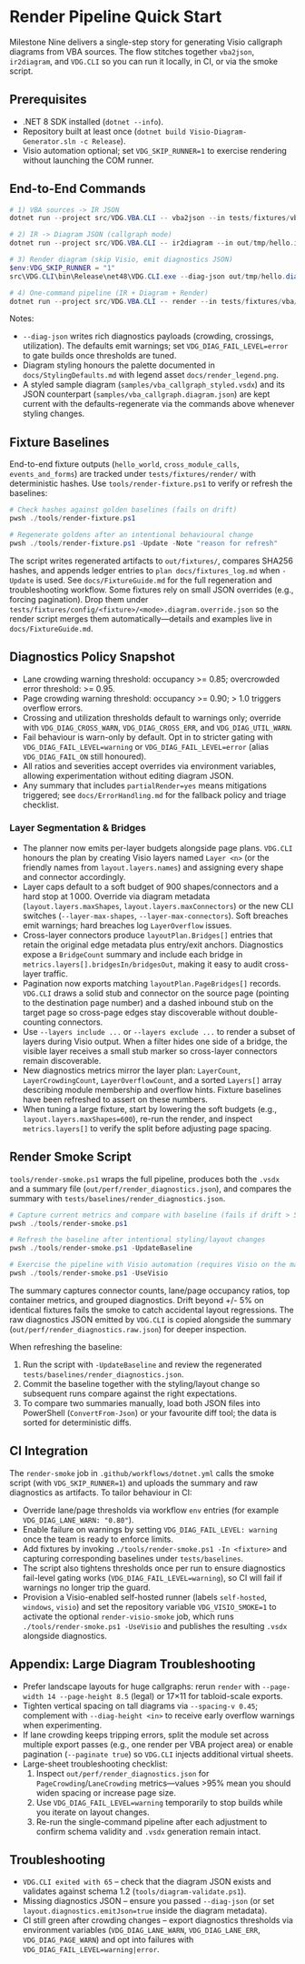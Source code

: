 # Render Pipeline Quick Start

Milestone Nine delivers a single-step story for generating Visio callgraph diagrams from VBA sources. The flow stitches together `vba2json`, `ir2diagram`, and `VDG.CLI` so you can run it locally, in CI, or via the smoke script.

## Prerequisites

- .NET 8 SDK installed (`dotnet --info`).
- Repository built at least once (`dotnet build Visio-Diagram-Generator.sln -c Release`).
- Visio automation optional; set `VDG_SKIP_RUNNER=1` to exercise rendering without launching the COM runner.

## End-to-End Commands

```powershell
# 1) VBA sources -> IR JSON
dotnet run --project src/VDG.VBA.CLI -- vba2json --in tests/fixtures/vba/hello_world --out out/tmp/hello.ir.json

# 2) IR -> Diagram JSON (callgraph mode)
dotnet run --project src/VDG.VBA.CLI -- ir2diagram --in out/tmp/hello.ir.json --out out/tmp/hello.diagram.json --mode callgraph

# 3) Render diagram (skip Visio, emit diagnostics JSON)
$env:VDG_SKIP_RUNNER = "1"
src\VDG.CLI\bin\Release\net48\VDG.CLI.exe --diag-json out/tmp/hello.diagnostics.json out/tmp/hello.diagram.json out/tmp/hello.vsdx

# 4) One-command pipeline (IR + Diagram + Render)
dotnet run --project src/VDG.VBA.CLI -- render --in tests/fixtures/vba/hello_world --out out/tmp/hello_full.vsdx --mode callgraph --diagram-json out/tmp/hello_full.diagram.json --diag-json out/tmp/hello_full.diagnostics.json
```

Notes:
- `--diag-json` writes rich diagnostics payloads (crowding, crossings, utilization). The defaults emit warnings; set `VDG_DIAG_FAIL_LEVEL=error` to gate builds once thresholds are tuned.
- Diagram styling honours the palette documented in `docs/StylingDefaults.md` with legend asset `docs/render_legend.png`.
- A styled sample diagram (`samples/vba_callgraph_styled.vsdx`) and its JSON counterpart (`samples/vba_callgraph.diagram.json`) are kept current with the defaults-regenerate via the commands above whenever styling changes.

## Fixture Baselines

End-to-end fixture outputs (`hello_world`, `cross_module_calls`, `events_and_forms`) are tracked under `tests/fixtures/render/` with deterministic hashes. Use `tools/render-fixture.ps1` to verify or refresh the baselines:

```powershell
# Check hashes against golden baselines (fails on drift)
pwsh ./tools/render-fixture.ps1

# Regenerate goldens after an intentional behavioural change
pwsh ./tools/render-fixture.ps1 -Update -Note "reason for refresh"
```

The script writes regenerated artifacts to `out/fixtures/`, compares SHA256 hashes, and appends ledger entries to `plan docs/fixtures_log.md` when `-Update` is used. See `docs/FixtureGuide.md` for the full regeneration and troubleshooting workflow.
Some fixtures rely on small JSON overrides (e.g., forcing pagination). Drop them under `tests/fixtures/config/<fixture>/<mode>.diagram.override.json` so the render script merges them automatically—details and examples live in `docs/FixtureGuide.md`.

## Diagnostics Policy Snapshot

- Lane crowding warning threshold: occupancy >= 0.85; overcrowded error threshold: >= 0.95.
- Page crowding warning threshold: occupancy >= 0.90; > 1.0 triggers overflow errors.
- Crossing and utilization thresholds default to warnings only; override with `VDG_DIAG_CROSS_WARN`, `VDG_DIAG_CROSS_ERR`, and `VDG_DIAG_UTIL_WARN`.
- Fail behaviour is warn-only by default. Opt in to stricter gating with `VDG_DIAG_FAIL_LEVEL=warning` or `VDG_DIAG_FAIL_LEVEL=error` (alias `VDG_DIAG_FAIL_ON` still honoured).
- All ratios and severities accept overrides via environment variables, allowing experimentation without editing diagram JSON.
- Any summary that includes `partialRender=yes` means mitigations triggered; see `docs/ErrorHandling.md` for the fallback policy and triage checklist.

### Layer Segmentation & Bridges

- The planner now emits per-layer budgets alongside page plans. `VDG.CLI` honours the plan by creating Visio layers named `Layer <n>` (or the friendly names from `layout.layers.names`) and assigning every shape and connector accordingly.
- Layer caps default to a soft budget of 900 shapes/connectors and a hard stop at 1 000. Override via diagram metadata (`layout.layers.maxShapes`, `layout.layers.maxConnectors`) or the new CLI switches (`--layer-max-shapes`, `--layer-max-connectors`). Soft breaches emit warnings; hard breaches log `LayerOverflow` issues.
- Cross-layer connectors produce `layoutPlan.Bridges[]` entries that retain the original edge metadata plus entry/exit anchors. Diagnostics expose a `BridgeCount` summary and include each bridge in `metrics.layers[].bridgesIn/bridgesOut`, making it easy to audit cross-layer traffic.
- Pagination now exports matching `layoutPlan.PageBridges[]` records. `VDG.CLI` draws a solid stub and connector on the source page (pointing to the destination page number) and a dashed inbound stub on the target page so cross-page edges stay discoverable without double-counting connectors.
- Use `--layers include ...` or `--layers exclude ...` to render a subset of layers during Visio output. When a filter hides one side of a bridge, the visible layer receives a small stub marker so cross-layer connectors remain discoverable.
- New diagnostics metrics mirror the layer plan: `LayerCount`, `LayerCrowdingCount`, `LayerOverflowCount`, and a sorted `Layers[]` array describing module membership and overflow hints. Fixture baselines have been refreshed to assert on these numbers.
- When tuning a large fixture, start by lowering the soft budgets (e.g., `layout.layers.maxShapes=600`), re-run the render, and inspect `metrics.layers[]` to verify the split before adjusting page spacing.

## Render Smoke Script

`tools/render-smoke.ps1` wraps the full pipeline, produces both the `.vsdx` and a summary file (`out/perf/render_diagnostics.json`), and compares the summary with `tests/baselines/render_diagnostics.json`.

```powershell
# Capture current metrics and compare with baseline (fails if drift > 5%)
pwsh ./tools/render-smoke.ps1

# Refresh the baseline after intentional styling/layout changes
pwsh ./tools/render-smoke.ps1 -UpdateBaseline

# Exercise the pipeline with Visio automation (requires Visio on the machine)
pwsh ./tools/render-smoke.ps1 -UseVisio
```

The summary captures connector counts, lane/page occupancy ratios, top container metrics, and grouped diagnostics. Drift beyond +/- 5% on identical fixtures fails the smoke to catch accidental layout regressions. The raw diagnostics JSON emitted by `VDG.CLI` is copied alongside the summary (`out/perf/render_diagnostics.raw.json`) for deeper inspection.

When refreshing the baseline:
1. Run the script with `-UpdateBaseline` and review the regenerated `tests/baselines/render_diagnostics.json`.
2. Commit the baseline together with the styling/layout change so subsequent runs compare against the right expectations.
3. To compare two summaries manually, load both JSON files into PowerShell (`ConvertFrom-Json`) or your favourite diff tool; the data is sorted for deterministic diffs.

## CI Integration

The `render-smoke` job in `.github/workflows/dotnet.yml` calls the smoke script (with `VDG_SKIP_RUNNER=1`) and uploads the summary and raw diagnostics as artifacts. To tailor behaviour in CI:

- Override lane/page thresholds via workflow `env` entries (for example `VDG_DIAG_LANE_WARN: "0.80"`).
- Enable failure on warnings by setting `VDG_DIAG_FAIL_LEVEL: warning` once the team is ready to enforce limits.
- Add fixtures by invoking `./tools/render-smoke.ps1 -In <fixture>` and capturing corresponding baselines under `tests/baselines`.
- The script also tightens thresholds once per run to ensure diagnostics fail-level gating works (`VDG_DIAG_FAIL_LEVEL=warning`), so CI will fail if warnings no longer trip the guard.
- Provision a Visio-enabled self-hosted runner (labels `self-hosted`, `windows`, `visio`) and set the repository variable `VDG_VISIO_SMOKE=1` to activate the optional `render-visio-smoke` job, which runs `./tools/render-smoke.ps1 -UseVisio` and publishes the resulting `.vsdx` alongside diagnostics.

## Appendix: Large Diagram Troubleshooting

- Prefer landscape layouts for huge callgraphs: rerun `render` with `--page-width 14 --page-height 8.5` (legal) or 17×11 for tabloid-scale exports.
- Tighten vertical spacing on tall diagrams via `--spacing-v 0.45`; complement with `--diag-height <in>` to receive early overflow warnings when experimenting.
- If lane crowding keeps tripping errors, split the module set across multiple export passes (e.g., one render per VBA project area) or enable pagination (`--paginate true`) so `VDG.CLI` injects additional virtual sheets.
- Large-sheet troubleshooting checklist:
  1. Inspect `out/perf/render_diagnostics.json` for `PageCrowding`/`LaneCrowding` metrics—values >95% mean you should widen spacing or increase page size.
  2. Use `VDG_DIAG_FAIL_LEVEL=warning` temporarily to stop builds while you iterate on layout changes.
  3. Re-run the single-command pipeline after each adjustment to confirm schema validity and `.vsdx` generation remain intact.

## Troubleshooting

- `VDG.CLI exited with 65` – check that the diagram JSON exists and validates against schema 1.2 (`tools/diagram-validate.ps1`).
- Missing diagnostics JSON – ensure you passed `--diag-json` (or set `layout.diagnostics.emitJson=true` inside the diagram metadata).
- CI still green after crowding changes – export diagnostics thresholds via environment variables (`VDG_DIAG_LANE_WARN`, `VDG_DIAG_LANE_ERR`, `VDG_DIAG_PAGE_WARN`) and opt into failures with `VDG_DIAG_FAIL_LEVEL=warning|error`.
